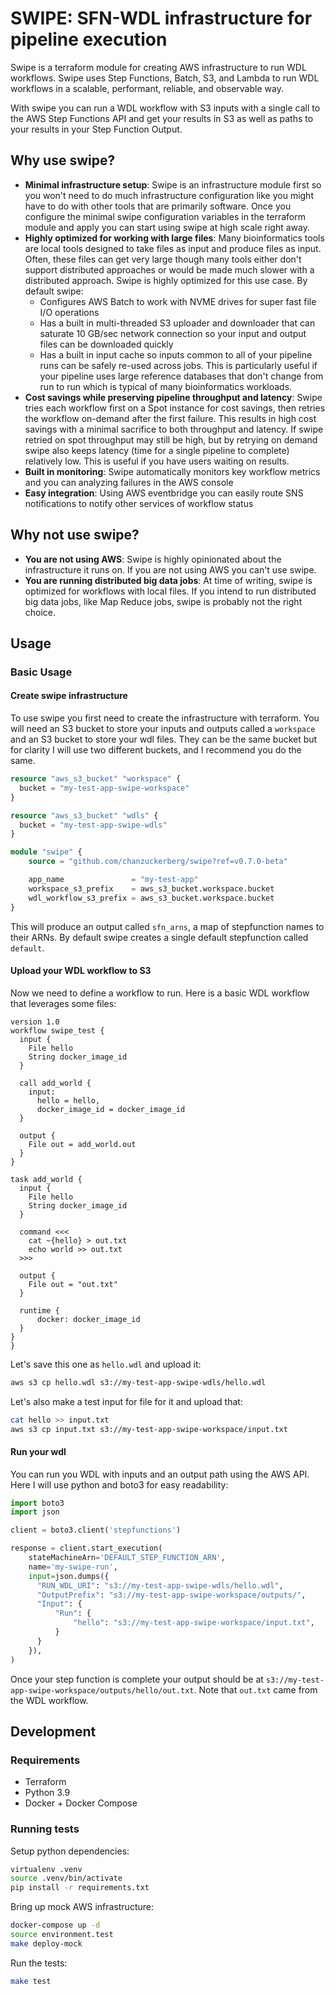 # SWIPE: SFN-WDL infrastructure for pipeline execution

Swipe is a terraform module for creating AWS infrastructure to run WDL workflows. Swipe uses Step Functions, Batch, S3, and Lambda to run WDL workflows in a scalable, performant, reliable, and observable way.

With swipe you can run a WDL workflow with S3 inputs with a single call to the AWS Step Functions API and get your results in S3 as well as paths to your results in your Step Function Output.

## Why use swipe?

- **Minimal infrastructure setup**: Swipe is an infrastructure module first so you won't need to do much infrastructure configuration like you might have to do with other tools that are primarily software. Once you configure the minimal swipe configuration variables in the terraform module and apply you can start using swipe at high scale right away.
- **Highly optimized for working with large files**: Many bioinformatics tools are local tools designed to take files as input and produce files as input. Often, these files can get very large though many tools either don't support distributed approaches or would be made much slower with a distributed approach. Swipe is highly optimized for this use case. By default swipe:
    - Configures AWS Batch to work with NVME drives for super fast file I/O operations
    - Has a built in multi-threaded S3 uploader and downloader that can saturate 10 GB/sec network connection so your input and output files can be downloaded quickly
    - Has a built in input cache so inputs common to all of your pipeline runs can be safely re-used across jobs. This is particularly useful if your pipeline uses large reference databases that don't change from run to run which is typical of many bioinformatics workloads.
- **Cost savings while preserving pipeline throughput and latency**: Swipe tries each workflow first on a Spot instance for cost savings, then retries the workflow on-demand after the first failure. This results in high cost savings with a minimal sacrifice to both throughput and latency. If swipe retried on spot throughput may still be high, but by retrying on demand swipe also keeps latency (time for a single pipeline to complete) relatively low. This is useful if you have users waiting on results.
- **Built in monitoring**: Swipe automatically monitors key workflow metrics and you can analyzing failures in the AWS console
- **Easy integration**: Using AWS eventbridge you can easily route SNS notifications to notify other services of workflow status

## Why not use swipe?

- **You are not using AWS**: Swipe is highly opinionated about the infrastructure it runs on. If you are not using AWS you can't use swipe.
- **You are running distributed big data jobs**: At time of writing, swipe is optimized for workflows with local files. If you intend to run distributed big data jobs, like Map Reduce jobs, swipe is probably not the right choice.

## Usage

### Basic Usage


#### Create swipe infrastructure

To use swipe you first need to create the infrastructure with terraform. You will need an S3 bucket to store your inputs and outputs called a `workspace` and an S3 bucket to store your wdl files. They can be the same bucket but for clarity I will use two different buckets, and I recommend you do the same.


```terraform
resource "aws_s3_bucket" "workspace" {
  bucket = "my-test-app-swipe-workspace"
}

resource "aws_s3_bucket" "wdls" {
  bucket = "my-test-app-swipe-wdls"
}

module "swipe" {
    source = "github.com/chanzuckerberg/swipe?ref=v0.7.0-beta"

    app_name               = "my-test-app"
    workspace_s3_prefix    = aws_s3_bucket.workspace.bucket
    wdl_workflow_s3_prefix = aws_s3_bucket.workspace.bucket
}
```

This will produce an output called `sfn_arns`, a map of stepfunction names to their ARNs. By default swipe creates a single default stepfunction called `default`.

#### Upload your WDL workflow to S3

Now we need to define a workflow to run. Here is a basic WDL workflow that leverages some files:

```WDL
version 1.0
workflow swipe_test {
  input {
    File hello
    String docker_image_id
  }

  call add_world {
    input:
      hello = hello,
      docker_image_id = docker_image_id
  }

  output {
    File out = add_world.out
  }
}

task add_world {
  input {
    File hello
    String docker_image_id
  }

  command <<<
    cat ~{hello} > out.txt
    echo world >> out.txt
  >>>

  output {
    File out = "out.txt"
  }

  runtime {
      docker: docker_image_id
  }
}
}
```

Let's save this one as `hello.wdl` and upload it:

```bash
aws s3 cp hello.wdl s3://my-test-app-swipe-wdls/hello.wdl
```

Let's also make a test input for file for it and upload that:

```bash
cat hello >> input.txt
aws s3 cp input.txt s3://my-test-app-swipe-workspace/input.txt
```

#### Run your wdl

You can run you WDL with inputs and an output path using the AWS API. Here I will use python and boto3 for easy readability:

```python
import boto3
import json

client = boto3.client('stepfunctions')

response = client.start_execution(
    stateMachineArn='DEFAULT_STEP_FUNCTION_ARN',
    name='my-swipe-run',
    input=json.dumps({
      "RUN_WDL_URI": "s3://my-test-app-swipe-wdls/hello.wdl",
      "OutputPrefix": "s3://my-test-app-swipe-workspace/outputs/",
      "Input": {
          "Run": {
              "hello": "s3://my-test-app-swipe-workspace/input.txt",
          }
      }
    }),
)
```

Once your step function is complete your output should be at `s3://my-test-app-swipe-workspace/outputs/hello/out.txt`. Note that `out.txt` came from the WDL workflow.

## Development

### Requirements

- Terraform
- Python 3.9
- Docker + Docker Compose

### Running tests

Setup python dependencies:

```bash
virtualenv .venv
source .venv/bin/activate
pip install -r requirements.txt
```

Bring up mock AWS infrastructure:

```bash
docker-compose up -d
source environment.test
make deploy-mock
```

Run the tests:

```bash
make test
```

